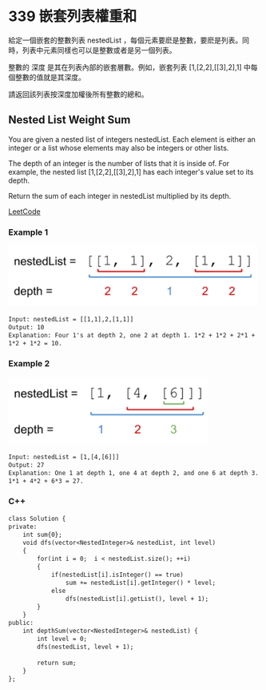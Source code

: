 # 339 嵌套列表權重和

給定一個嵌套的整數列表 nestedList ，每個元素要麽是整數，要麽是列表。同時，列表中元素同樣也可以是整數或者是另一個列表。

整數的 深度 是其在列表內部的嵌套層數。例如，嵌套列表 [1,[2,2],[[3],2],1] 中每個整數的值就是其深度。

請返回該列表按深度加權後所有整數的總和。

## Nested List Weight Sum

You are given a nested list of integers nestedList. Each element is either an integer or a list whose elements may also be integers or other lists.

The depth of an integer is the number of lists that it is inside of. For example, the nested list [1,[2,2],[[3],2],1] has each integer's value set to its depth.

Return the sum of each integer in nestedList multiplied by its depth.

[LeetCode](https://leetcode-cn.com/nested-list-weight-sum/)

### Example 1

<img src = "img/339_1.png" width = "500"/>

```
Input: nestedList = [[1,1],2,[1,1]]
Output: 10
Explanation: Four 1's at depth 2, one 2 at depth 1. 1*2 + 1*2 + 2*1 + 1*2 + 1*2 = 10.
```

### Example 2

<img src = "img/339_2.png" width = "400"/>

```
Input: nestedList = [1,[4,[6]]]
Output: 27
Explanation: One 1 at depth 1, one 4 at depth 2, and one 6 at depth 3. 1*1 + 4*2 + 6*3 = 27.
```

### C++ 

```
class Solution {
private:
    int sum{0};
    void dfs(vector<NestedInteger>& nestedList, int level)
    {
        for(int i = 0;  i < nestedList.size(); ++i)
        {
            if(nestedList[i].isInteger() == true)
                sum += nestedList[i].getInteger() * level;
            else
                dfs(nestedList[i].getList(), level + 1);             
        }
    }
public:
    int depthSum(vector<NestedInteger>& nestedList) {
        int level = 0;
        dfs(nestedList, level + 1);

        return sum;
    }
};
```
